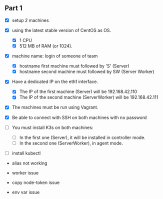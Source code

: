 ## Part 1
- [x] setup 2 machines
- [x] using the latest stable version of CentOS as OS.
  - [x] 1 CPU
  - [x] 512 MB of RAM (or 1024).
- [x] machine name: login of someone of team
  - [x] hostname first machine must followed by 'S' (Server)
  - [x] hostname second machine must followed by SW (Server Worker)
- [x] Have a dedicated IP on the eth1 interface. 
  - [x] The IP of the first machine (Server) will be 192.168.42.110
  - [x] The IP of the second machine (ServerWorker) will be 192.168.42.111
- [x] The machines must be run using Vagrant.
- [x] Be able to connect with SSH on both machines with no password
- [ ] You must install K3s on both machines:
  - [ ] In the first one (Server), it will be installed in controller mode.
  - [ ] In the second one (ServerWorker), in agent mode.
- [ ] install kubectl 


- alias not working

- worker issue
- copy node-token issue
- env var issue